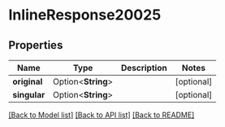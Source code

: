 # InlineResponse20025

## Properties

Name | Type | Description | Notes
------------ | ------------- | ------------- | -------------
**original** | Option<**String**> |  | [optional]
**singular** | Option<**String**> |  | [optional]

[[Back to Model list]](../README.md#documentation-for-models) [[Back to API list]](../README.md#documentation-for-api-endpoints) [[Back to README]](../README.md)


